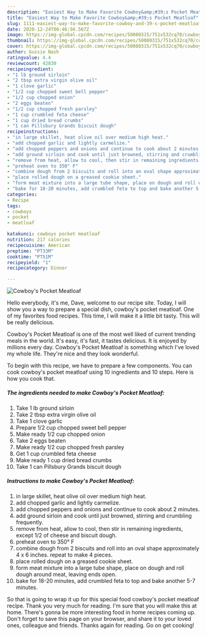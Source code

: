 ```yaml
---
description: "Easiest Way to Make Favorite Cowboy&amp;#39;s Pocket Meatloaf"
title: "Easiest Way to Make Favorite Cowboy&amp;#39;s Pocket Meatloaf"
slug: 1111-easiest-way-to-make-favorite-cowboy-and-39-s-pocket-meatloaf
date: 2020-12-24T06:46:56.567Z
image: https://img-global.cpcdn.com/recipes/50080315/751x532cq70/cowboys-pocket-meatloaf-recipe-main-photo.jpg
thumbnail: https://img-global.cpcdn.com/recipes/50080315/751x532cq70/cowboys-pocket-meatloaf-recipe-main-photo.jpg
cover: https://img-global.cpcdn.com/recipes/50080315/751x532cq70/cowboys-pocket-meatloaf-recipe-main-photo.jpg
author: Gussie Nash
ratingvalue: 4.4
reviewcount: 42830
recipeingredient:
- "1 lb ground sirloin"
- "2 tbsp extra virgin olive oil"
- "1 clove garlic"
- "1/2 cup chopped sweet bell pepper"
- "1/2 cup chopped onion"
- "2 eggs beaten"
- "1/2 cup chopped fresh parsley"
- "1 cup crumbled feta cheese"
- "1 cup dried bread crumbs"
- "1 can Pillsbury Grands biscuit dough"
recipeinstructions:
- "in large skillet, heat olive oil over medium high heat."
- "add chopped garlic and lightly carmelize."
- "add chopped peppers and onions and continue to cook about 2 minutes."
- "add ground sirloin and cook until just browned, stirring and crumbling frequently."
- "remove from heat, allow to cool, then stir in remaining ingredients, except 1/2 of cheese and biscuit dough."
- "preheat oven to 350° F"
- "combine dough from 2 biscuits and roll into an oval shape approximately 4 x 6 inches.  repeat to make 4 pieces."
- "place rolled dough on a greased cookie sheet."
- "form meat mixture into a large tube shape, place on dough and roll dough around meat, leaving ends open."
- "bake for 18-20 minutes, add crumbled feta to top and bake another 5-7 minutes."
categories:
- Recipe
tags:
- cowboys
- pocket
- meatloaf

katakunci: cowboys pocket meatloaf 
nutrition: 217 calories
recipecuisine: American
preptime: "PT33M"
cooktime: "PT51M"
recipeyield: "1"
recipecategory: Dinner

---
```



![Cowboy&#39;s Pocket Meatloaf](https://img-global.cpcdn.com/recipes/50080315/751x532cq70/cowboys-pocket-meatloaf-recipe-main-photo.jpg)

Hello everybody, it's me, Dave, welcome to our recipe site. Today, I will show you a way to prepare a special dish, cowboy&#39;s pocket meatloaf. One of my favorites food recipes. This time, I will make it a little bit tasty. This will be really delicious.

Cowboy&#39;s Pocket Meatloaf is one of the most well liked of current trending meals in the world. It's easy, it's fast, it tastes delicious. It is enjoyed by millions every day. Cowboy&#39;s Pocket Meatloaf is something which I've loved my whole life. They're nice and they look wonderful.




To begin with this recipe, we have to prepare a few components. You can cook cowboy&#39;s pocket meatloaf using 10 ingredients and 10 steps. Here is how you cook that.

<!--inarticleads1-->

##### The ingredients needed to make Cowboy&#39;s Pocket Meatloaf:

1. Take 1 lb ground sirloin
1. Take 2 tbsp extra virgin olive oil
1. Take 1 clove garlic
1. Prepare 1/2 cup chopped sweet bell pepper
1. Make ready 1/2 cup chopped onion
1. Take 2 eggs beaten
1. Make ready 1/2 cup chopped fresh parsley
1. Get 1 cup crumbled feta cheese
1. Make ready 1 cup dried bread crumbs
1. Take 1 can Pillsbury Grands biscuit dough




<!--inarticleads2-->

##### Instructions to make Cowboy&#39;s Pocket Meatloaf:

1. in large skillet, heat olive oil over medium high heat.
1. add chopped garlic and lightly carmelize.
1. add chopped peppers and onions and continue to cook about 2 minutes.
1. add ground sirloin and cook until just browned, stirring and crumbling frequently.
1. remove from heat, allow to cool, then stir in remaining ingredients, except 1/2 of cheese and biscuit dough.
1. preheat oven to 350° F
1. combine dough from 2 biscuits and roll into an oval shape approximately 4 x 6 inches.  repeat to make 4 pieces.
1. place rolled dough on a greased cookie sheet.
1. form meat mixture into a large tube shape, place on dough and roll dough around meat, leaving ends open.
1. bake for 18-20 minutes, add crumbled feta to top and bake another 5-7 minutes.




So that is going to wrap it up for this special food cowboy&#39;s pocket meatloaf recipe. Thank you very much for reading. I'm sure that you will make this at home. There's gonna be more interesting food in home recipes coming up. Don't forget to save this page on your browser, and share it to your loved ones, colleague and friends. Thanks again for reading. Go on get cooking!
